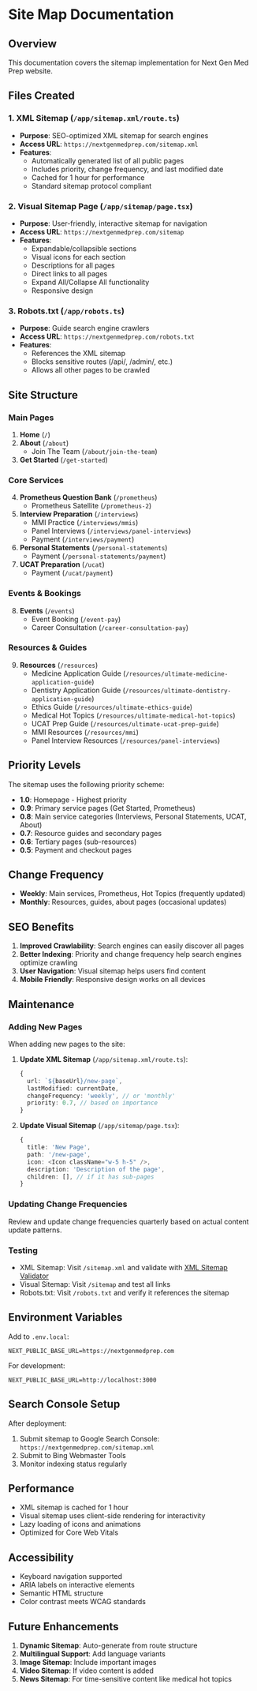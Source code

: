 # Site Map Documentation

## Overview
This documentation covers the sitemap implementation for Next Gen Med Prep website.

## Files Created

### 1. XML Sitemap (`/app/sitemap.xml/route.ts`)
- **Purpose**: SEO-optimized XML sitemap for search engines
- **Access URL**: `https://nextgenmedprep.com/sitemap.xml`
- **Features**:
  - Automatically generated list of all public pages
  - Includes priority, change frequency, and last modified date
  - Cached for 1 hour for performance
  - Standard sitemap protocol compliant

### 2. Visual Sitemap Page (`/app/sitemap/page.tsx`)
- **Purpose**: User-friendly, interactive sitemap for navigation
- **Access URL**: `https://nextgenmedprep.com/sitemap`
- **Features**:
  - Expandable/collapsible sections
  - Visual icons for each section
  - Descriptions for all pages
  - Direct links to all pages
  - Expand All/Collapse All functionality
  - Responsive design

### 3. Robots.txt (`/app/robots.ts`)
- **Purpose**: Guide search engine crawlers
- **Access URL**: `https://nextgenmedprep.com/robots.txt`
- **Features**:
  - References the XML sitemap
  - Blocks sensitive routes (/api/, /admin/, etc.)
  - Allows all other pages to be crawled

## Site Structure

### Main Pages
1. **Home** (`/`)
2. **About** (`/about`)
   - Join The Team (`/about/join-the-team`)
3. **Get Started** (`/get-started`)

### Core Services
4. **Prometheus Question Bank** (`/prometheus`)
   - Prometheus Satellite (`/prometheus-2`)
5. **Interview Preparation** (`/interviews`)
   - MMI Practice (`/interviews/mmis`)
   - Panel Interviews (`/interviews/panel-interviews`)
   - Payment (`/interviews/payment`)
6. **Personal Statements** (`/personal-statements`)
   - Payment (`/personal-statements/payment`)
7. **UCAT Preparation** (`/ucat`)
   - Payment (`/ucat/payment`)

### Events & Bookings
8. **Events** (`/events`)
   - Event Booking (`/event-pay`)
   - Career Consultation (`/career-consultation-pay`)

### Resources & Guides
9. **Resources** (`/resources`)
   - Medicine Application Guide (`/resources/ultimate-medicine-application-guide`)
   - Dentistry Application Guide (`/resources/ultimate-dentistry-application-guide`)
   - Ethics Guide (`/resources/ultimate-ethics-guide`)
   - Medical Hot Topics (`/resources/ultimate-medical-hot-topics`)
   - UCAT Prep Guide (`/resources/ultimate-ucat-prep-guide`)
   - MMI Resources (`/resources/mmi`)
   - Panel Interview Resources (`/resources/panel-interviews`)

## Priority Levels

The sitemap uses the following priority scheme:

- **1.0**: Homepage - Highest priority
- **0.9**: Primary service pages (Get Started, Prometheus)
- **0.8**: Main service categories (Interviews, Personal Statements, UCAT, About)
- **0.7**: Resource guides and secondary pages
- **0.6**: Tertiary pages (sub-resources)
- **0.5**: Payment and checkout pages

## Change Frequency

- **Weekly**: Main services, Prometheus, Hot Topics (frequently updated)
- **Monthly**: Resources, guides, about pages (occasional updates)

## SEO Benefits

1. **Improved Crawlability**: Search engines can easily discover all pages
2. **Better Indexing**: Priority and change frequency help search engines optimize crawling
3. **User Navigation**: Visual sitemap helps users find content
4. **Mobile Friendly**: Responsive design works on all devices

## Maintenance

### Adding New Pages
When adding new pages to the site:

1. **Update XML Sitemap** (`/app/sitemap.xml/route.ts`):
   ```typescript
   {
     url: `${baseUrl}/new-page`,
     lastModified: currentDate,
     changeFrequency: 'weekly', // or 'monthly'
     priority: 0.7, // based on importance
   }
   ```

2. **Update Visual Sitemap** (`/app/sitemap/page.tsx`):
   ```typescript
   {
     title: 'New Page',
     path: '/new-page',
     icon: <Icon className="w-5 h-5" />,
     description: 'Description of the page',
     children: [], // if it has sub-pages
   }
   ```

### Updating Change Frequencies
Review and update change frequencies quarterly based on actual content update patterns.

### Testing
- XML Sitemap: Visit `/sitemap.xml` and validate with [XML Sitemap Validator](https://www.xml-sitemaps.com/validate-xml-sitemap.html)
- Visual Sitemap: Visit `/sitemap` and test all links
- Robots.txt: Visit `/robots.txt` and verify it references the sitemap

## Environment Variables

Add to `.env.local`:
```
NEXT_PUBLIC_BASE_URL=https://nextgenmedprep.com
```

For development:
```
NEXT_PUBLIC_BASE_URL=http://localhost:3000
```

## Search Console Setup

After deployment:
1. Submit sitemap to Google Search Console: `https://nextgenmedprep.com/sitemap.xml`
2. Submit to Bing Webmaster Tools
3. Monitor indexing status regularly

## Performance

- XML sitemap is cached for 1 hour
- Visual sitemap uses client-side rendering for interactivity
- Lazy loading of icons and animations
- Optimized for Core Web Vitals

## Accessibility

- Keyboard navigation supported
- ARIA labels on interactive elements
- Semantic HTML structure
- Color contrast meets WCAG standards

## Future Enhancements

1. **Dynamic Sitemap**: Auto-generate from route structure
2. **Multilingual Support**: Add language variants
3. **Image Sitemap**: Include important images
4. **Video Sitemap**: If video content is added
5. **News Sitemap**: For time-sensitive content like medical hot topics
